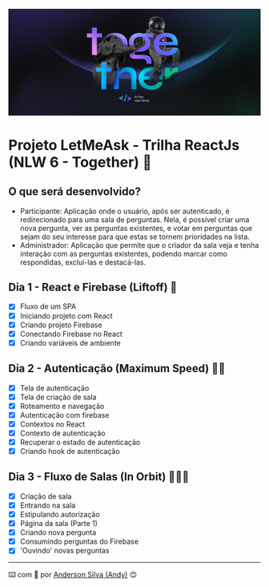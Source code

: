 ![image](https://github.com/AndersonSilva94/letmeask/blob/main/assets/1%20-%20NLW%20%2305%20-%202560x1080.png)
# Projeto LetMeAsk - Trilha ReactJs (NLW 6 - Together) :rocket:

## O que será desenvolvido?
* Participante: Aplicação onde o usuário, após ser autenticado, é redirecionado para uma sala de perguntas. Nela, é possível criar uma nova pergunta, ver as perguntas existentes, e votar em perguntas que sejam do seu interesse para que estas se tornem prioridades na lista.
* Administrador: Aplicação que permite que o criador da sala veja e tenha interação com as perguntas existentes, podendo marcar como respondidas, excluí-las e destacá-las.

## Dia 1 - React e Firebase (Liftoff) :rocket:
- [x] Fluxo de um SPA
- [x] Iniciando projeto com React
- [x] Criando projeto Firebase
- [x] Conectando Firebase no React
- [x] Criando variáveis de ambiente

## Dia 2 - Autenticação (Maximum Speed) :rocket::rocket:
- [x] Tela de autenticação
- [x] Tela de criação de sala
- [x] Roteamento e navegação
- [x] Autenticação com firebase
- [x] Contextos no React
- [x] Contexto de autenticação
- [x] Recuperar o estado de autenticação
- [x] Criando hook de autenticação

## Dia 3 - Fluxo de Salas (In Orbit) :rocket::rocket::rocket:
- [x] Criação de sala
- [x] Entrando na sala
- [x] Estipulando autorização
- [x] Página da sala (Parte 1)
- [x] Criando nova pergunta
- [x] Consumindo perguntas do Firebase
- [x] 'Ouvindo' novas perguntas
<!-- - [ ] Criando hook `useRoom` -->

---
:keyboard: com :purple_heart: por [Anderson Silva (Andy)](https://www.linkedin.com/in/andssilva/) 😊
